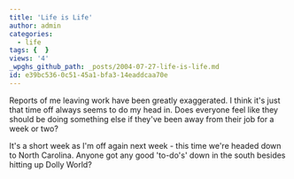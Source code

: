 ```yaml
---
title: 'Life is Life'
author: admin
categories:
  - life
tags: {  }
views: '4'
_wpghs_github_path: _posts/2004-07-27-life-is-life.md
id: e39bc536-0c51-45a1-bfa3-14eaddcaa70e
---
```

<p>Reports of me leaving work have been greatly exaggerated.  I think it's just that time off always seems to do my head in.  Does everyone feel like they should be doing something else if they've been away from their job for a week or two?</p>
<p>It's a short week as I'm off again next week - this time we're headed down to North Carolina.  Anyone got any good 'to-do's' down in the south besides hitting up Dolly World?</p>
